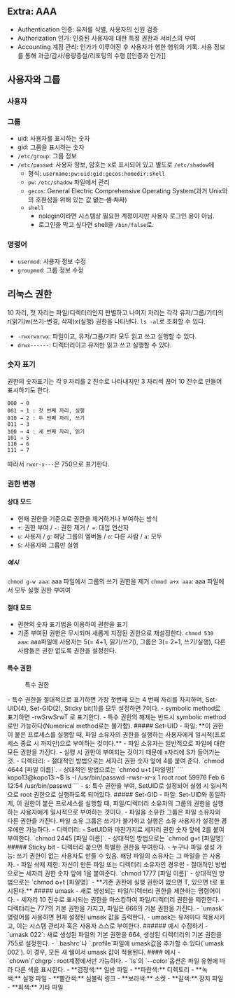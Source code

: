 ## Extra: AAA
- Authentication 인증: 유저를 식별, 사용자의 신원 검증
- Authorization 인가: 인증된 사용자에 대한 특정 권한과 서비스의 부여
- Accounting 계정 관리: 인가가 이루어진 후 사용자가 행한 행위의 기록. 사용 정보를 통해 과금/감사/용량증설/리포팅의 수행
[[인증과 인가]]
## 사용자와 그룹
### 사용자

### 그룹
- uid: 사용자를 표시하는 숫자
- gid: 그룹을 표시하는 숫자
- `/etc/group`: 그룹 정보
- `/etc/passwd`: 사용자 정보, 암호는 x로 표시되어 있고 별도로 `/etc/shadow`에
	- 형식: `username:pw:uid:gid:gecos:homedir:shell`
	- `pw`: `/etc/shadow` 파일에서 관리
	- `gecos`: General Electric Comprehensive Operating System(과거 Unix와의 호환성을 위해 있는 값 ~~없는 셈 치자~~)
	- `shell`
		- nologin이라면 시스템상 필요한 계정이지만 사용자 로그인 용이 아님.
		- 로그인을 막고 싶다면 shell을 `/bin/false`로.
### 명령어
- `usermod`: 사용자 정보 수정
- `groupmod`: 그룹 정보 수정
## 리눅스 권한
10 자리, 첫 자리는 파일/디렉터리인지 판별하고 나머지 자리는 각각 유저/그룹/기타의 r(읽기)w(쓰기-변경, 삭제)x(실행) 권한을 나타낸다. `ls -al`로 조회할 수 있다.
- `-rwxrwxrwx`: 파일이고, 유저/그룹/기타 모두 읽고 쓰고 실행할 수 있다.
- `drwx------`: 디렉터리이고 유저만 읽고 쓰고 실행할 수 있다.
### 숫자 표기
권한의 숫자표기는 각 9 자리를 2 진수로 나타내지만 3 자리씩 끊어 10 진수로 만들어 표시하기도 한다.
```
000 → 0
001 → 1 : 첫 번째 자리, 실행
010 → 2 : 두 번째 자리, 쓰기
011 → 3
100 → 4 : 세 번째 자리, 읽기
101 → 5
110 → 6
111 → 7
```
따라서 `rwxr-x---`은 750으로 표기한다.
### 권한 변경
#### 상대 모드
- 현재 권한을 기준으로 권한을 제거하거나 부여하는 방식
- `+`: 권한 부여 / `-`: 권한 제거 /` =`: 대입 연산자
- `u`: 사용자 / `g`: 해당 그룹의 멤버들 / `o`: 다른 사람 / `a`: 모두
- `S`: 사용자와 그룹만 실행
##### 예시
`chmod g-w aaa`: aaa 파일에서 그룹의 쓰기 권한을 제거
`chmod a+x aaa`: aaa 파일에서 모두 실행 권한 부여여
#### 절대 모드
- 권한의 숫자 표기법을 이용하여 권한을 표기
- 기존 부여된 권한은 무시되며 새롭게 지정된 권한으로 재설정한다.
`chmod 530 aaa`: aaa파일에 사용자는 5(= 4+1, 읽기/쓰기), 그룹은 3(= 2+1, 쓰기/실행), 다른 사람들은 권한 없도록 권한을 설정한다.
#### 특수 권한
<figure style="width: 85%" class="align-center">
  <img src="https://onedrive.live.com/embed?resid=C4F97B3B64AE3E7A%217081&authkey=%21AKGq6U4DSg4kSHY&width=418&height=240" alt="">
  <figcaption>특수 권한</figcaption>
</figure>
- 특수 권한을 절대적으로 표기하면 가장 첫번째 오는 4 번째 자리를 차지하며, Set-UID(4), Set-GID(2), Sticky bit(1)를 모두 설정하면 7이다. 
- symbolic method로 표기하면 -rwSrwSrwT 로 표기한다.
- 특수 권한의 해제는 반드시 symbolic method로만 가능하다(Numerical method로는 불가함).
##### Set-UID
- 파일: **이 권한이 붙은 프로세스를 실행할 때, 파일 소유자의 권한을 실행하는 사용자에게 일시적(프로세스 종료 시 까지만)으로 부여하는 것이다.**
	- 파일 소유자는 일반적으로 파일에 대한 모든 권한을 가진다.
	- 실행 시 권한이 부여되는 것이기 때문에 x자리에 S가 들어가는 것.
- 디렉터리: 
- 절대적인 방법으로는 세자리 권한 숫자 앞에 4를 붙여 준다. `chmod 4644 [파일 이름]`.
- 상대적인 방법으로는 `chmod u+t [파일명]`
```
kopo13@kopo13:~$ ls -l /usr/bin/passwd
-rwsr-xr-x 1 root root 59976 Feb  6 12:54 /usr/bin/passwd
```
- s: 특수 권한을 부여, SetUID로 설정되어 실행 시 일시적으로 root 권한으로 실행하도록 되어있다.
##### Set-GID
- 파일: Set-UID와 동일하게, 이 권한이 붙은 프로세스를 실행할 때, 파일/디렉터리 소유자의 그룹의 권한을 실행하는 사용자에게 일시적으로 부여하는 것이다.
	- 파일을 소유한 그룹은 파일 소유자와 다른 권한을 가진다. 파일 소유 그룹은 쓰기가 불가하고 실행은 소유 사용자가 설정한 경우에만 가능하다.
- 디렉터리: 
- SetUID와 마찬가지로 세자리 권한 숫자 앞에 2를 붙여 부여한다. `chmod 2445 [파일 이름]`.
- 상대적인 방법으로는 `chmod g+t [파일명]`
##### Sticky bit
- 디렉터리 붙으면 특별한 권한을 부여한다.
	- 누구나 파일 생성 가능: 쓰기 권한이 없는 사용자도 만들 수 있음. 해당 파일의 소유자는 그 파일을 쓴 사용자.
	- 파일 삭제 제한: 자신이 만든 파일 또는 디렉터리 소유자인 경우만
- 절대적인 방법으로는 세자리 권한 숫자 앞에 1을 붙여준다. `chmod 1777 [파일 이름]`
- 상대적인 방법으로는 `chmod o+t [파일명]`
- **기존 권한에 실행 권한이 없으면 T, 있으면 t로 표시된다.**
##### umask
- 새로 생성되는 파일/디렉터리 권한을 제한하는 명령어이다.
- 세자리 10 진수로 표시되는 권한을 마스킹하여 파일/디렉터리 권한을 제한한다.
- 디렉터리는 777의 기본 권한을 가지고, 파일은 666의 기본 권한을 가진다.
- `umask` 명령어를 사용하면 현재 설정된 umask 값을 출력한다.
- umask는 유저마다 적용시키고, 이는 시스템 관리자 혹은 사용자 스스로 부여한다.
###### 예시
수정하기
- `umask 022`: 새로 생성된 파일의 기본 권한을 664, 생성된 디렉터리의 기본 권한을 755로 설정한다.
- `.bashrc`나 `.profile`파일에 umask값을 추가할 수 있다(`umask 002`). 이 경우, 모든 새 쉘이서 umask 값이 적용된다.
#### 예시
- `chown`/`chgrp`: root계정에서만 가능하다.
- `ls`의 `--color`옵션은 파일 유형에 따라 다른 색을 표시한다.
	- **검정색:** 일반 파일
	- **파란색:** 디렉토리
	- **녹색:** 실행 파일
	- **빨간색:** 심볼릭 링크
	- **보라색:** 소켓
	- **갈색:** 장치 파일
	- **회색:** 기타 파일
